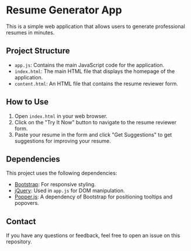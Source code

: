 # Resume Generator App

This is a simple web application that allows users to generate professional resumes in minutes.

## Project Structure

- `app.js`: Contains the main JavaScript code for the application.
- `index.html`: The main HTML file that displays the homepage of the application.
- `content.html`: An HTML file that contains the resume reviewer form.

## How to Use

1. Open `index.html` in your web browser.
2. Click on the "Try It Now" button to navigate to the resume reviewer form.
3. Paste your resume in the form and click "Get Suggestions" to get suggestions for improving your resume.

## Dependencies

This project uses the following dependencies:

- [Bootstrap](https://getbootstrap.com/): For responsive styling.
- [jQuery](https://jquery.com/): Used in `app.js` for DOM manipulation.
- [Popper.js](https://popper.js.org/): A dependency of Bootstrap for positioning tooltips and popovers.

## Contact

If you have any questions or feedback, feel free to open an issue on this repository.